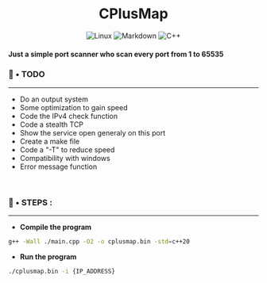 <h1 style="text-align: center">CPlusMap</h1>
<div style="text-align: center"> 

![Linux](https://img.shields.io/badge/Linux-FCC624?style=for-the-badge&logo=linux&logoColor=white)
![Markdown](https://img.shields.io/badge/markdown-%23000000.svg?style=for-the-badge&logo=markdown&logoColor=white)
![C++](https://img.shields.io/badge/c++-%2300599C.svg?style=for-the-badge&logo=c%2B%2B&logoColor=white)

</div>
<h4>Just a simple port scanner who scan every port from 1 to 65535</h4> 

<h3>📖 • TODO</h3>

---

* Do an output system
* Some optimization to gain speed
* Code the IPv4 check function
* Code a stealth TCP 
* Show the service open generaly on this port 
* Create a make file
* Code a "-T" to reduce speed 
* Compatibility with windows
* Error message function 

<br>

<h3>👣 •  STEPS : </h3>

---

* __Compile the program__
```sh
g++ -Wall ./main.cpp -O2 -o cplusmap.bin -std=c++20
```
* __Run the program__
```sh
./cplusmap.bin -i {IP_ADDRESS}
```